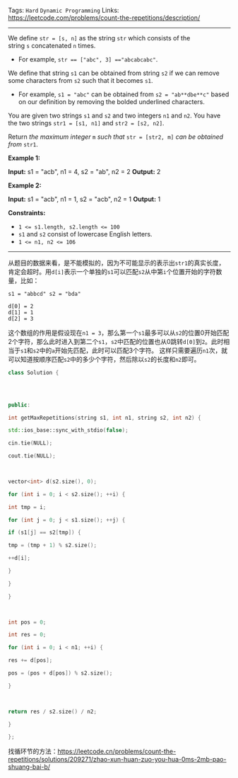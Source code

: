 Tags: `Hard` `Dynamic Programming`
Links: https://leetcode.com/problems/count-the-repetitions/description/

----

We define `str = [s, n]` as the string `str` which consists of the string `s` concatenated `n` times.

- For example, `str == ["abc", 3] =="abcabcabc"`.

We define that string `s1` can be obtained from string `s2` if we can remove some characters from `s2` such that it becomes `s1`.

- For example, `s1 = "abc"` can be obtained from `s2 = "ab**dbe**c"` based on our definition by removing the bolded underlined characters.

You are given two strings `s1` and `s2` and two integers `n1` and `n2`. You have the two strings `str1 = [s1, n1]` and `str2 = [s2, n2]`.

Return _the maximum integer_ `m` _such that_ `str = [str2, m]` _can be obtained from_ `str1`.

**Example 1:**

**Input:** s1 = "acb", n1 = 4, s2 = "ab", n2 = 2
**Output:** 2

**Example 2:**

**Input:** s1 = "acb", n1 = 1, s2 = "acb", n2 = 1
**Output:** 1

**Constraints:**

- `1 <= s1.length, s2.length <= 100`
- `s1` and `s2` consist of lowercase English letters.
- `1 <= n1, n2 <= 106`

----
从题目的数据来看，是不能模拟的，因为不可能显示的表示出`str1`的真实长度，肯定会超时。用`d[i]`表示一个单独的`s1`可以匹配`s2`从中第`i`个位置开始的字符数量，比如：
```
s1 = "abbcd" s2 = "bda"

d[0] = 2
d[1] = 1
d[2] = 3
```

这个数组的作用是假设现在`n1 = 3`，那么第一个`s1`最多可以从`s2`的位置0开始匹配2个字符，那么此时进入到第二个`s1`，`s2`中匹配的位置也从0跳转`d[0]`到`2`。此时相当于`s1`和`s2`中的`a`开始先匹配，此时可以匹配3个字符。
这样只需要遍历`n1`次，就可以知道按顺序匹配`s2`中的多少个字符，然后除以`s2`的长度和`n2`即可。
```c++
class Solution {

  
  

public:

int getMaxRepetitions(string s1, int n1, string s2, int n2) {

std::ios_base::sync_with_stdio(false);

cin.tie(NULL);

cout.tie(NULL);

  

vector<int> d(s2.size(), 0);

for (int i = 0; i < s2.size(); ++i) {

int tmp = i;

for (int j = 0; j < s1.size(); ++j) {

if (s1[j] == s2[tmp]) {

tmp = (tmp + 1) % s2.size();

++d[i];

}

}

}

  

int pos = 0;

int res = 0;

for (int i = 0; i < n1; ++i) {

res += d[pos];

pos = (pos + d[pos]) % s2.size();

}

  

return res / s2.size() / n2;

}

};
```

找循环节的方法：https://leetcode.cn/problems/count-the-repetitions/solutions/209271/zhao-xun-huan-zuo-you-hua-0ms-2mb-pao-shuang-bai-b/




